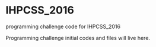 # IHPCSS_2016
programming challenge code for IHPCSS_2016

Programming challenge initial codes and files will live here.
